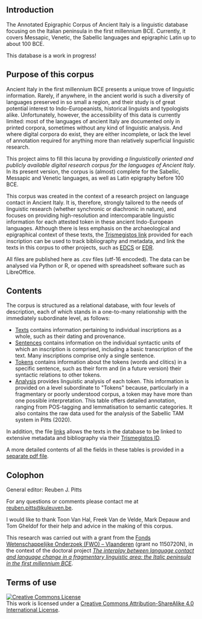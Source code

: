 ## Introduction
The Annotated Epigraphic Corpus of Ancient Italy is a linguistic database focusing on the Italian peninsula in the first millennium BCE. Currently, it covers Messapic, Venetic, the Sabellic languages and epigraphic Latin up to about 100 BCE.

This database is a work in progress!

## Purpose of this corpus
Ancient Italy in the first millennium BCE presents a unique trove of linguistic information. Rarely, if anywhere, in the ancient world is such a diversity of languages preserved in so small a region, and their study is of great potential interest to Indo-Europeanists, historical linguists and typologists alike. Unfortunately, however, the accessibility of this data is currently limited: most of the languages of ancient Italy are documented only in printed corpora, sometimes without any kind of linguistic analysis. And where digital corpora do exist, they are either incomplete, or lack the level of annotation required for anything more than relatively superficial linguistic research.

This project aims to fill this lacuna by providing *a linguistically oriented and publicly available digital research corpus for the languages of Ancient Italy*. In its present version, the corpus is (almost) complete for the Sabellic, Messapic and Venetic languages, as well as Latin epigraphy before 100 BCE.

This corpus was created in the context of a research project on language contact in Ancient Italy. It is, therefore, strongly tailored to the needs of linguistic research (whether synchronic or diachronic in nature), and focuses on providing high-resolution and intercomparable linguistic information for each attested token in these ancient Indo-European languages. Although there is less emphasis on the archaeological and epigraphical context of these texts, the [Trismegistos link](https://www.trismegistos.org/) provided for each inscription can be used to track bibliography and metadata, and link the texts in this corpus to other projects, such as [EDCS](http://www.manfredclauss.de/) or [EDR](http://www.edr-edr.it/default/index.php).

All files are published here as .csv files (utf-16 encoded). The data can be analysed via Python or R, or opened with spreadsheet software such as LibreOffice.

## Contents
The corpus is structured as a relational database, with four levels of description, each of which stands in a one-to-many relationship with the immediately subordinate level, as follows:

* [Texts](https://github.com/ReubenJPitts/Annotated-Epigraphic-Corpus-of-Ancient-Italy/blob/main/texts.csv) contains information pertaining to individual inscriptions as a whole, such as their dating and provenance.
* [Sentences](https://github.com/ReubenJPitts/Annotated-Epigraphic-Corpus-of-Ancient-Italy/blob/main/sentences.csv) contains information on the individual syntactic units of which an inscription is comprised, including a basic transcription of the text. Many inscriptions comprise only a single sentence.
* [Tokens](https://github.com/ReubenJPitts/Annotated-Epigraphic-Corpus-of-Ancient-Italy/blob/main/tokens.csv) contains information about the tokens (words and clitics) in a specific sentence, such as their form and (in a future version) their syntactic relations to other tokens.
* [Analysis](https://github.com/ReubenJPitts/Annotated-Epigraphic-Corpus-of-Ancient-Italy/blob/main/analysis.csv) provides linguistic analysis of each token. This information is provided on a level subordinate to "Tokens" because, particularly in a fragmentary or poorly understood corpus, a token may have more than one possible interpretation. This table offers detailed annotation, ranging from POS-tagging and lemmatisation to semantic categories. It also contains the raw data used for the analysis of the Sabellic TAM system in Pitts (2020).

In addition, the file [links](https://github.com/ReubenJPitts/Annotated-Epigraphic-Corpus-of-Ancient-Italy/blob/main/links.csv) allows the texts in the database to be linked to extensive metadata and bibliography via their [Trismegistos ID](https://www.trismegistos.org/).

A more detailed contents of all the fields in these tables is provided in a [separate pdf file](https://github.com/ReubenJPitts/Annotated-Epigraphic-Corpus-of-Ancient-Italy/blob/main/contents.pdf).

## Colophon
General editor: Reuben J. Pitts

For any questions or comments please contact me at reuben.pitts@kuleuven.be.

I would like to thank Toon Van Hal, Freek Van de Velde, Mark Depauw and Tom Gheldof for their help and advice in the making of this corpus.

This research was carried out with a grant from the [Fonds Wetenschappelijke Onderzoek (FWO) – Vlaanderen](https://www.fwo.be/) (grant no 1150720N), in the context of the doctoral project [*The interplay between language contact and language change in a fragmentary linguistic area: the Italic peninsula in the first millennium BCE*](https://www.kuleuven.be/onderzoek/portaal/#/projecten/3H190594?lang=en&hl=en).

## Terms of use
<a rel="license" href="http://creativecommons.org/licenses/by-sa/4.0/"><img alt="Creative Commons License" style="border-width:0" src="https://i.creativecommons.org/l/by-sa/4.0/88x31.png" /></a><br />This work is licensed under a <a rel="license" href="http://creativecommons.org/licenses/by-sa/4.0/">Creative Commons Attribution-ShareAlike 4.0 International License</a>.
